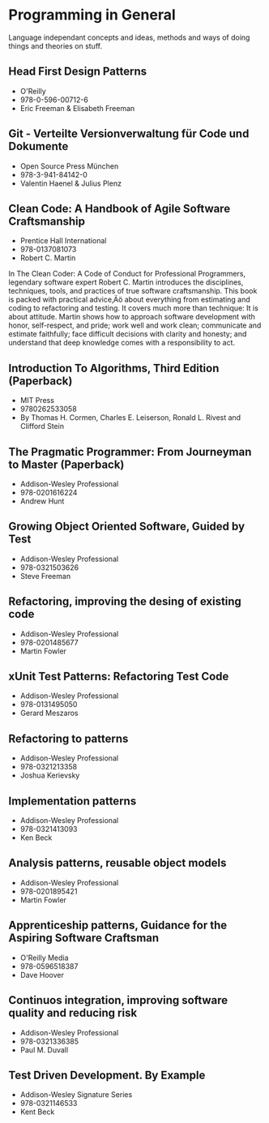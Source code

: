 # Programming in General

Language independant concepts and ideas, methods and ways of doing things and theories on stuff.

## Head First Design Patterns
* O'Reilly
* 978-0-596-00712-6
* Eric Freeman & Elisabeth Freeman

## Git - Verteilte Versionverwaltung für Code und Dokumente
* Open Source Press München
* 978-3-941-84142-0
* Valentin Haenel & Julius Plenz

## Clean Code: A Handbook of Agile Software Craftsmanship
* Prentice Hall International
* 978-0137081073
* Robert C. Martin

In The Clean Coder: A Code of Conduct for Professional Programmers, legendary software expert Robert C. Martin introduces the disciplines, techniques, tools, and practices of true software craftsmanship. This book is packed with practical advice‚Äö about everything from estimating and coding to refactoring and testing. It covers much more than technique: It is about attitude. Martin shows how to approach software development with honor, self-respect, and pride; work well and work clean; communicate and estimate faithfully; face difficult decisions with clarity and honesty; and understand that deep knowledge comes with a responsibility to act.

## Introduction To Algorithms, Third Edition (Paperback)
* MIT Press
* 9780262533058 
* By Thomas H. Cormen, Charles E. Leiserson, Ronald L. Rivest and Clifford Stein

## The Pragmatic Programmer: From Journeyman to Master (Paperback)
* Addison-Wesley Professional
* 978-0201616224
* Andrew Hunt

## Growing Object Oriented Software, Guided by Test
* Addison-Wesley Professional
* 978-0321503626
* Steve Freeman

## Refactoring, improving the desing of existing code
* Addison-Wesley Professional
* 978-0201485677
* Martin Fowler

## xUnit Test Patterns: Refactoring Test Code 
* Addison-Wesley Professional
* 978-0131495050	
* Gerard Meszaros

## Refactoring to patterns
* Addison-Wesley Professional
* 978-0321213358
* Joshua Kerievsky

## Implementation patterns
* Addison-Wesley Professional
* 978-0321413093
* Ken Beck

## Analysis patterns, reusable object models
* Addison-Wesley Professional
* 978-0201895421
* Martin Fowler

## Apprenticeship patterns, Guidance for the Aspiring Software Craftsman
* O'Reilly Media
* 978-0596518387
* Dave Hoover

## Continuos integration, improving software quality and reducing risk
* Addison-Wesley Professional
* 978-0321336385
* Paul M. Duvall

## Test Driven Development. By Example
* Addison-Wesley Signature Series
* 978-0321146533
* Kent Beck 

